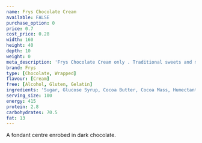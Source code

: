 ```yaml
---
name: Frys Chocolate Cream
available: FALSE
purchase_option: 0
price: 0.7
cost_price: 0.28
width: 160
height: 40
depth: 10
weight: 0
meta_description: 'Frys Chocolate Cream only . Traditional sweets and more at Humbugs Confectionery Store. Specialists in satisfying your sweet tooth!'
brand: Frys
type: [Chocolate, Wrapped]
flavour: [Cream]
free: [Alcohol, Gluten, Gelatin]
ingredients: 'Sugar, Glucose Syrup, Cocoa Butter, Cocoa Mass, Humectant (Glycerol), Vegetable Fats (Palm, Shea), Emulsifiers (Soya Lecithin, E476), Flavourings'
serving_size: 100
energy: 415
protein: 2.8
carbohydrates: 70.5
fat: 13
---
```

A fondant centre enrobed in dark chocolate.